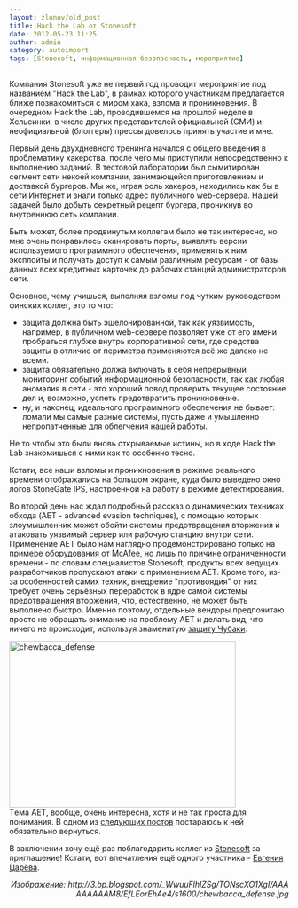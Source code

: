 ```yaml
---
layout: zlonov/old_post
title: Hack the Lab от Stonesoft
date: 2012-05-23 11:25
author: admin
category: autoimport
tags: [Stonesoft, информационная безопасность, мероприятие]
---
```

<div dir="ltr">

Компания Stonesoft уже не первый год проводит мероприятие под названием "Hack the Lab", в рамках которого участникам предлагается ближе познакомиться с миром хака, взлома и проникновения. В очередном Hack the Lab, проводившемся на прошлой неделе в Хельсинки, в числе других представителей официальной (СМИ) и неофициальной (блоггеры) прессы довелось принять участие и мне.

Первый день двухдневного тренинга начался с общего введения в проблематику хакерства, после чего мы приступили непосредственно к выполнению заданий. В тестовой лаборатории был сымитирован сегмент сети некоей компании, занимающейся приготовлением и доставкой бургеров. Мы же, играя роль хакеров, находились как бы в сети Интернет и знали только адрес публичного web-сервера. Нашей задачей было добыть секретный рецепт бургера, проникнув во внутреннюю сеть компании.

Быть может, более продвинутым коллегам было не так интересно, но мне очень понравилось сканировать порты, выявлять версии используемого программного обеспечения, применять к ним эксплойты и получать доступ к самым различным ресурсам - от базы данных всех кредитных карточек до рабочих станций администраторов сети.

Основное, чему учишься, выполняя взломы под чутким руководством финских коллег, это то что:
<ul>
	<li>защита должна быть эшелонированной, так как уязвимость, например, в публичном web-сервере позволяет уже от его имени пробраться глубже внутрь корпоративной сети, где средства защиты в отличие от периметра применяются всё же далеко не всеми.</li>
	<li>защита обязательно должа включать в себя непрерывный мониторинг событий информационной безопасности, так как любая аномалия в сети - это хороший повод проверить текущее состояние дел и, возможно, успеть предотвратить проникновение.</li>
	<li>ну, и наконец, идеального программного обеспечения не бывает: ломали мы самые разные системы, пусть даже и умышленно непропатченные для облегчения нашей работы.</li>
</ul>
Не то чтобы это были вновь открываемые истины, но в ходе Hack the Lab знакомишься с ними как то особенно тесно.

Кстати, все наши взломы и проникновения в режиме реального времени отображались на большом экране, куда было выведено окно логов StoneGate IPS, настроенной на работу в режиме детектирования.

Во второй день нас ждал подробный рассказ о динамических техниках обхода (AET - advanced evasion techniques), с помощью которых злоумышленник может обойти системы предотвращения вторжения и атаковать уязвимый сервер или рабочую станцию внутри сети. Применение AET было нам наглядно продемонстрировано только на примере оборудования от McAfee, но лишь по причине ограниченности времени - по словам специалистов Stonesoft, продукты всех ведущих разработчиков пропускают атаки с применением AET. Кроме того, из-за особенностей самих техник, внедрение "противоядия" от них требует очень серьёзных переработок в ядре самой системы предотвращения вторжения, что, естественно, не может быть выполнено быстро. Именно поэтому, отдельные вендоры предпочитаю просто не обращать внимание на проблему AET и делать вид, что ничего не происходит, используя знаменитую <a href="http://ru.wikipedia.org/wiki/%D0%97%D0%B0%D1%89%D0%B8%D1%82%D0%B0_%D0%A7%D1%83%D0%B1%D0%B0%D0%BA%D0%BA%D0%B8">защиту Чубаки</a>:
<div><img class="aligncenter size-full wp-image-2873" alt="chewbacca_defense" src="/assets/uploads/2012/05/chewbacca_defense.jpg" width="408" height="300" /></div>
Tема AET, вообще, очень интересна, хотя и не так проста для понимания. В одном из <a href="/2010/12/dinamicheskie-tehniki-obhoda-aet/">следующих постов</a> постараюсь к ней обязательно вернуться.

В заключении хочу ещё раз поблагодарить коллег из <a href="https://www.facebook.com/Stonesoft.ru">Stonesoft</a> за приглашение! Кстати, вот впечатления ещё одного участника - <a href="http://www.tsarev.biz/informacionnaya-bezopasnost/otchet-po-hack-the-lab-2012-v-finlyandii/">Евгения Царёва</a>.
<div style="text-align: right;"><em>Изображение: http://3.bp.blogspot.com/_WwuuFlhlZSg/TONscXO1XgI/AAAAAAAAAM8/EfLEorEhAe4/s1600/chewbacca_defense.jpg</em></div>
</div>
